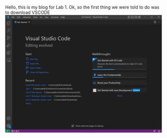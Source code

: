 Hello, this is my blog for Lab 1.
Ok, so the first thing we were told to do was to download VSCODE
![Image](https://raw.githubusercontent.com/a7mohamed/cse15l-lab-reports/main/Screenshot%202023-01-11%20124000.png)

